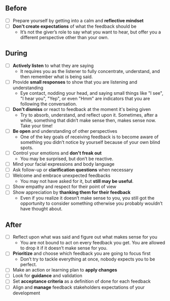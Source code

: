 ## Before

* [ ] Prepare yourself by getting into a calm and **reflective mindset**
* [ ] **Don't create expectations** of what the feedback should be
    * It’s not the giver’s role to say what you want to hear, but offer you a different perspective other than your own.

## During

* [ ] **Actively listen** to what they are saying
    * It requires you as the listener to fully concentrate, understand, and then remember what is being said.
* [ ] Provide **small responses** to show that you are listening and understanding
    * Eye contact, nodding your head, and saying small things like "I see", "I hear you", "Yep", or even "Hmm" are indicators that you are following the conversation.
* [ ] **Don't dismiss** or react to feedback at the moment it's being given
    * Try to absorb, understand, and reflect upon it. Sometimes, after a while, something that didn’t make sense then, makes sense now. Take your time!
* [ ] **Be open** and understanding of other perspectives
    * One of the key goals of receiving feedback is to become aware of something you didn’t notice by yourself because of your own blind spots.
* [ ] Control your emotions and **don't freak out**
    * You may be surprised, but don’t be reactive.
* [ ] Mind your facial expressions and body language
* [ ] Ask follow-up or **clarification questions** when necessary
* [ ] Welcome and embrace unexpected feedbacks
    * You may not have asked for it, but **still may be useful**.
* [ ] Show empathy and respect for their point of view
* [ ] Show appreciation by **thanking them for their feedback**
    * Even if you realize it doesn’t make sense to you, you still got the opportunity to consider something otherwise you probably wouldn’t have thought about.

## After

* [ ] Reflect upon what was said and figure out what makes sense for you
    * You are not bound to act on every feedback you get. You are allowed to drop it if it doesn’t make sense for you.
* [ ] **Prioritize** and choose which feedback you are going to focus first
    * Don’t try to tackle everything at once, nobody expects you to be perfect.
* [ ] Make an action or learning plan to **apply changes**
* [ ] Look for **guidance** and validation
* [ ] Set **acceptance criteria** as a definition of done for each feedback
* [ ] Align and **manage** feedback stakeholders expectations of your development